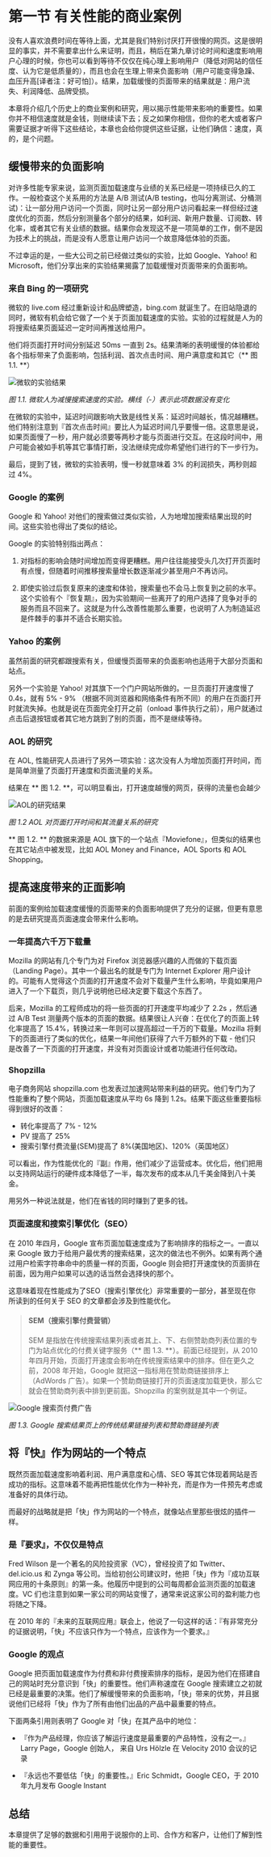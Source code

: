 # 第一节 有关性能的商业案例

没有人喜欢浪费时间在等待上面，尤其是我们特别讨厌打开很慢的网页。这是很明显的事实，并不需要拿出什么来证明，而且，稍后在第九章讨论时间和速度影响用户心理的时候，你也可以看到等待不仅仅在纯心理上影响用户（降低对网站的信任度、认为它是低质量的），而且也会在生理上带来负面影响（用户可能变得急躁、血压升高[译者注：好可怕]）。结果，加载缓慢的页面带来的结果就是：用户流失、利润降低、品牌受损。

本章将介绍几个历史上的商业案例和研究，用以揭示性能带来影响的重要性。如果你并不相信速度就是金钱，则继续读下去；反之如果你相信，但你的老大或者客户需要证据才听得下这些结论，本章也会给你提供这些证据，让他们确信：速度，真的，是个问题。

## 缓慢带来的负面影响

对许多性能专家来说，监测页面加载速度与业绩的关系已经是一项持续已久的工作。一般检查这个关系用的方法是 A/B 测试(A/B testing，也叫分离测试、分桶测试)：让一部分用户访问一个页面，同时让另一部分用户访问看起来一样但经过速度优化的页面，然后分别测量各个部分的结果，如利润、新用户数量、订阅数、转化率，或者其它有关业绩的数据。结果你会发现这不是一项简单的工作，倒不是因为技术上的挑战，而是没有人愿意让用户访问一个故意降低体验的页面。

不过幸运的是，一些大公司之前已经做过类似的实验，比如 Google、Yahoo! 和 Microsoft，他们分享出来的实验结果揭露了加载缓慢对页面带来的负面影响。

### 来自 Bing 的一项研究

微软的 live.com 经过重新设计和品牌塑造，bing.com 就诞生了。在旧站隐退的同时，微软有机会给它做了一个关于页面加载速度的实验。实验的过程就是人为的将搜索结果页面延迟一定时间再推送给用户。

他们将页面打开时间分别延迟 50ms 一直到 2s。结果清晰的表明缓慢的体验都给各个指标带来了负面影响，包括利润、首次点击时间、用户满意度和其它（** 图 1.1. **）

![微软的实验结果](http://img04.taobaocdn.com/tps/i4/T1_l79XlxiXXa3A0I7-800-349.png "微软的实验结果")

*图 1.1. 微软人为减慢搜索速度的实验。横线（-）表示此项数据没有变化* 


在微软的实验中，延迟时间跟影响大致是线性关系：延迟时间越长，情况越糟糕。他们特别注意到『首次点击时间』要比人为延迟时间几乎要慢一倍。这意思是说，如果页面慢了一秒，用户就必须要等两秒才能与页面进行交互。在这段时间中，用户可能会被如手机等其它事情打断，没法继续完成你希望他们进行的下一步行为。

最后，提到了钱，微软的实验表明，慢一秒就意味着 3% 的利润损失，两秒则超过 4%。

### Google 的案例

Google 和 Yahoo! 对他们的搜索做过类似实验，人为地增加搜索结果出现的时间。这些实验也得出了类似的结论。

Google 的实验特别指出两点：

1. 对指标的影响会随时间增加而变得更糟糕。用户往往能接受头几次打开页面时有点慢，但随着时间推移搜索量增长数逐渐减少甚至用户不再访问。

2. 即使实验过后恢复原来的速度和体验，搜索量也不会马上恢复到之前的水平。这个实验有个『恢复期』，因为实验期间一些离开了的用户选择了竞争对手的服务而且不回来了。这就是为什么改善性能那么重要，也说明了人为制造延迟是件棘手的事并不适合长期实验。


### Yahoo 的案例

虽然前面的研究都跟搜索有关，但缓慢页面带来的负面影响也适用于大部分页面和站点。

另外一个实验是 Yahoo! 对其旗下一个门户网站所做的。一旦页面打开速度慢了 0.4s，就有 5% - 9% （根据不同浏览器和网络条件有所不同）的用户在页面打开时就流失掉。也就是说在页面完全打开之前（onload 事件执行之前），用户就通过点击后退按钮或者其它地方跳到了别的页面，而不是继续等待。


### AOL 的研究

在 AOL, 性能研究人员进行了另外一项实验：这次没有人为增加页面打开时间，而是简单测量了页面打开速度和页面流量的关系。

结果在 ** 图 1.2. **，可以明显看出，打开速度越慢的网页，获得的流量也会越少

![AOL的研究结果](http://img03.taobaocdn.com/tps/i3/T1b476Xc8iXXccmNQD-749-583.jpg "AOL的研究结果")

*图 1.2 AOL 对页面打开时间和其流量关系的研究*

** 图 1.2. ** 的数据来源是 AOL 旗下的一个站点『Moviefone』，但类似的结果也在其它站点中被发现，比如 AOL Money and Finance，AOL Sports 和 AOL Shopping。

## 提高速度带来的正面影响

前面的案例给加载速度缓慢的页面带来的负面影响提供了充分的证据，但更有意思的是去研究提高页面速度会带来什么影响。

### 一年提高六千万下载量

Mozilla 的网站有几个专门为对 Firefox 浏览器感兴趣的人而做的下载页面（Landing Page）。其中一个最出名的就是专门为 Internet Explorer 用户设计的。可能有人觉得这个页面的打开速度不会对下载量产生什么影响，毕竟如果用户进入了一个下载页，则几乎说明他已经决定要下载这个东西了。

后来，Mozilla 的工程师成功的将一些页面的打开速度平均减少了 2.2s ，然后通过 A/B Test 测量两个版本的页面的数据。结果很让人兴奋：在优化了的页面上转化率提高了 15.4%，转换过来一年则可以提高超过一千万的下载量。Mozilla 将剩下的页面进行了类似的优化，结果一年间他们获得了六千万额外的下载 - 他们只是改善了一下页面的打开速度，并没有对页面设计或者功能进行任何改动。

### Shopzilla

电子商务网站 shopzilla.com 也发表过加速网站带来利益的研究。他们专门为了性能重构了整个网站，页面加载速度从平均 6s 降到 1.2s。结果下面这些重要指标得到很好的改善：

* 转化率提高了 7% - 12%
* PV 提高了 25%
* 搜索引擎付费流量(SEM)提高了 8%(美国地区)、120%（英国地区）

可以看出，作为性能优化的『副』作用，他们减少了运营成本。优化后，他们把用以支持网站运行的硬件成本降低了一半，每次发布的成本从几千美金降到八十美金。

用另外一种说法就是，他们在省钱的同时赚到了更多的钱。


### 页面速度和搜索引擎优化（SEO）

在 2010 年四月，Google 宣布页面加载速度成为了影响排序的指标之一。一直以来 Google 致力于给用户最优秀的搜索结果，这次的做法也不例外。如果有两个通过用户检索字符串命中的质量一样的页面，Google 则会把打开速度快的页面排在前面，因为用户如果可以选的话当然会选择快的那个。

这意味着现在性能成为了SEO（搜索引擎优化）非常重要的一部分，甚至现在你所读到的任何关于 SEO 的文章都会涉及到性能优化。

> #### SEM（搜索引擎付费营销）
> SEM 是指放在传统搜索结果列表或者其上、下、右侧赞助商列表位置的专门为站点优化的付费关键字服务（** 图 1.3. **）。前面已经提到，从 2010 年四月开始，页面打开速度会影响在传统搜索结果中的排序。但在更久之前，2008 年开始，Google 就把这一指标用在赞助商链接排序上（AdWords 广告）。如果一个赞助商链接打开的页面速度加载更快，那么它就会在赞助商列表中排到更前面。Shopzilla 的案例就是其中一个例证。

![Google 搜索页付费广告](http://img02.taobaocdn.com/tps/i2/T1EgNpXAlaXXXsKJ.7-800-389.jpg "Goolge 搜索页付费广告")

*图 1.3. Google 搜索结果页上的传统结果链接列表和赞助商链接列表*


## 将『快』作为网站的一个特点

既然页面加载速度影响着利润、用户满意度和心情、SEO 等其它体现着网站是否成功的指标。这意味着不能再把性能优化作为一种补充，而是作为一件预先考虑或准备好的具体行动。

而最好的战略就是把「快」作为网站的一个特点，就像站点里那些很炫的插件一样。

### 是『要求』，不仅仅是特点

Fred Wilson 是一个著名的风险投资家（VC），曾经投资了如 Twitter、del.icio.us 和 Zynga 等公司。当给初创公司建议时，他把「快」作为『成功互联网应用的十条原则』的第一条。他履历中提到的公司每周都会监测页面的加载速度。VC 们也注意到如果一家公司的网站变慢了，通常来说这家公司的盈利能力也将随之下降。

在 2010 年的『未来的互联网应用』联会上，他说了一句这样的话：『有非常充分的证据说明，「快」不应该只作为一个特点，应该作为一个要求。』

### Google 的观点

Google 把页面加载速度作为付费和非付费搜索排序的指标，是因为他们在搭建自己的网站时充分意识到「快」的重要性。他们声称速度在 Google 搜索建立之初就已经是最重要的决策。他们了解缓慢带来的负面影响，「快」带来的优势，并且据说他们已经将「快」作为了所有由他们出品的产品中最重要的特点。

下面两条引用则表明了 Google 对「快」在其产品中的地位：

* 『作为产品经理，你应该了解运行速度是最重要的产品特性，没有之一。』Larry Page，Google 创始人， 来自 Urs Hölzle 在 Velocity 2010 会议的记录

* 『永远也不要低估「快」的重要性。』Eric Schmidt，Google CEO，于 2010 年九月发布 Google Instant


## 总结

本章提供了足够的数据和引用用于说服你的上司、合作方和客户，让他们了解到性能的重要性。

































